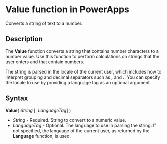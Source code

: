 <properties
	pageTitle="Value function | Microsoft PowerApps"
	description="Reference information, including syntax, for the Value function in PowerApps"
	services=""
	suite="powerapps"
	documentationCenter="na"
	authors="gregli-msft"
	manager="dwrede"
	editor=""
	tags=""/>

<tags
   ms.service="powerapps"
   ms.devlang="na"
   ms.topic="article"
   ms.tgt_pltfrm="na"
   ms.workload="na"
   ms.date="11/07/2015"
   ms.author="gregli"/>

# Value function in PowerApps #

Converts a string of text to a number.

## Description ##

The **Value** function converts a string that contains number characters to a number value. Use this function to perform calculations on strings that the user enters and that contain numbers.

The string is parsed in the locale of the current user, which includes how to interpret grouping and decimal separators such as **,** and **.**.  You can specify the locale to use by providing a language tag as an optional argument.

## Syntax ##

**Value**( *String* [, *LanguageTag*] )

- *String* - Required. String to convert to a numeric value.
- *LanguageTag* - Optional.  The language to use in parsing the string.  If not specified, the language of the current user, as returned by the **Language** function, is used.
